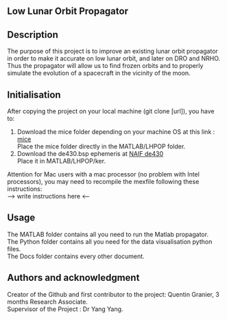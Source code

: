 ## Low Lunar Orbit Propagator

## Description
The purpose of this project is to improve an existing lunar orbit propagator in order to make it accurate on low lunar orbit, and later on DRO and NRHO. Thus the propagator will allow us to find frozen orbits and to properly simulate the evolution of a spacecraft in the vicinity of the moon.

## Initialisation
After copying the project on your local machine (git clone [url]), you have to:  
  1) Download the mice folder depending on your machine OS at this link : [mice](https://naif.jpl.nasa.gov/naif/toolkit_MATLAB.html)  
Place the mice folder directly in the MATLAB/LHPOP folder.  
  2) Download the de430.bsp ephemeris at [NAIF de430](https://naif.jpl.nasa.gov/pub/naif/generic_kernels/spk/planets/)  
Place it in MATLAB/LHPOP/ker.  
  
Attention for Mac users with a mac processor (no problem with Intel processors), you may need to recompile the mexfile following these instructions:  
--> write instructions here <--

## Usage
The MATLAB folder contains all you need to run the Matlab propagator.  
The Python folder contains all you need for the data visualisation python files.  
The Docs folder contains every other document.

## Authors and acknowledgment
Creator of the Github and first contributor to the project: Quentin Granier, 3 months Research Associate.  
Supervisor of the Project : Dr Yang Yang.
